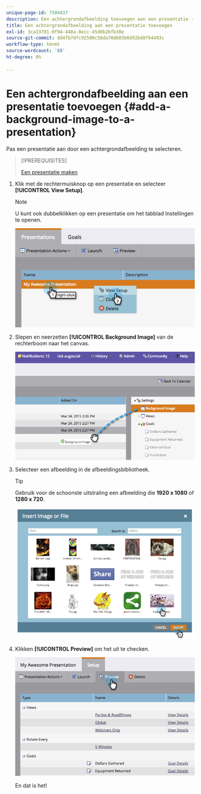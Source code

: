 ```yaml
---
unique-page-id: 7504437
description: Een achtergrondafbeelding toevoegen aan een presentatie - Marketo Docs - Productdocumentatie
title: Een achtergrondafbeelding aan een presentatie toevoegen
exl-id: 3ca33701-0f94-448a-8ecc-45d0b2bfb38e
source-git-commit: dd4fb7dfc92580c58da70d603b6d92bd8f64493c
workflow-type: tm+mt
source-wordcount: '88'
ht-degree: 0%

---
```


# Een achtergrondafbeelding aan een presentatie toevoegen {#add-a-background-image-to-a-presentation}

Pas een presentatie aan door een achtergrondafbeelding te selecteren.

>[!PREREQUISITES]
>
>[Een presentatie maken](/help/marketo/product-docs/core-marketo-concepts/marketing-calendar/calendar-hd/create-a-presentation.md)

1. Klik met de rechtermuisknop op een presentatie en selecteer **[!UICONTROL View Setup]**.

   >[!NOTE]
   >
   >U kunt ook dubbelklikken op een presentatie om het tabblad Instellingen te openen.

   ![](assets/image2015-3-24-14-3a36-3a52.png)

1. Slepen en neerzetten **[!UICONTROL Background Image]** van de rechterboom naar het canvas.

   ![](assets/image2015-3-24-14-3a39-3a40.png)

1. Selecteer een afbeelding in de afbeeldingsbibliotheek.

   >[!TIP]
   >
   >Gebruik voor de schoonste uitstraling een afbeelding die **1920 x 1080** of **1280 x 720**.

   ![](assets/image2015-3-24-14-3a47-3a57.png)

1. Klikken **[!UICONTROL Preview]** om het uit te checken.

   ![](assets/image2015-3-24-14-3a51-3a1.png)

   En dat is het!
